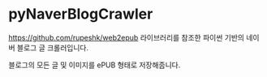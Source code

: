 # pyNaverBlogCrawler
https://github.com/rupeshk/web2epub 라이브러리를 참조한 파이썬 기반의 네이버 블로그 글 크롤러입니다.

블로그의 모든 글 및 이미지를 ePUB 형태로 저장해줍니다.
